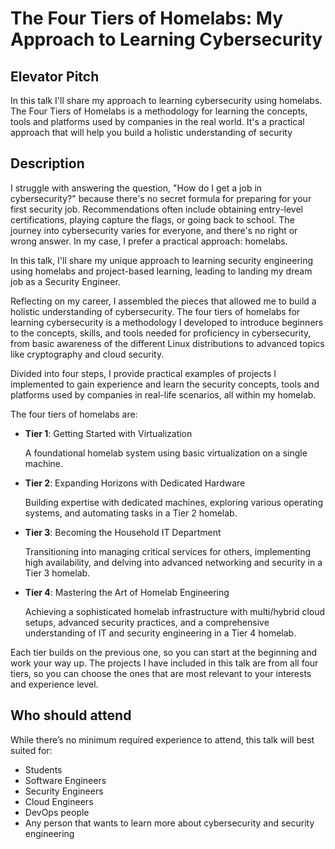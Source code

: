 # The Four Tiers of Homelabs: My Approach to Learning Cybersecurity

## Elevator Pitch

In this talk I'll share my approach to learning cybersecurity using homelabs. The Four Tiers of Homelabs is a methodology for learning the concepts, tools and platforms used by companies in the real world. It's a practical approach that will help you build a holistic understanding of security

## Description

I struggle with answering the question, "How do I get a job in cybersecurity?" because there's no secret formula for preparing for your first security job. Recommendations often include obtaining entry-level certifications, playing capture the flags, or going back to school. The journey into cybersecurity varies for everyone, and there's no right or wrong answer. In my case, I prefer a practical approach: homelabs.

In this talk, I'll share my unique approach to learning security engineering using homelabs and project-based learning, leading to landing my dream job as a Security Engineer.

Reflecting on my career, I assembled the pieces that allowed me to build a holistic understanding of cybersecurity. The four tiers of homelabs for learning cybersecurity is a methodology I developed to introduce beginners to the concepts, skills, and tools needed for proficiency in cybersecurity, from basic awareness of the different Linux distributions to advanced topics like cryptography and cloud security.

Divided into four steps, I provide practical examples of projects I implemented to gain experience and learn the security concepts, tools and platforms used by companies in real-life scenarios, all within my homelab.

The four tiers of homelabs are:

- **Tier 1**: Getting Started with Virtualization
  
  A foundational homelab system using basic virtualization on a single machine.

- **Tier 2**: Expanding Horizons with Dedicated Hardware

  Building expertise with dedicated machines, exploring various operating systems, and automating tasks in a Tier 2 homelab.

- **Tier 3**: Becoming the Household IT Department

  Transitioning into managing critical services for others, implementing high availability, and delving into advanced networking and security in a Tier 3 homelab.

- **Tier 4**: Mastering the Art of Homelab Engineering

  Achieving a sophisticated homelab infrastructure with multi/hybrid cloud setups, advanced security practices, and a comprehensive understanding of IT and security engineering in a Tier 4 homelab.

Each tier builds on the previous one, so you can start at the beginning and work your way up. The projects I have included in this talk are from all four tiers, so you can choose the ones that are most relevant to your interests and experience level.

## Who should attend

While there’s no minimum required experience to attend, this talk will best suited for:

- Students
- Software Engineers
- Security Engineers
- Cloud Engineers
- DevOps people
- Any person that wants to learn more about cybersecurity and security engineering
